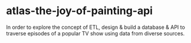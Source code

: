 # atlas-the-joy-of-painting-api
In order to explore the concept of ETL, design &amp; build a database &amp; API to traverse episodes of a popular TV show using data from diverse sources.
